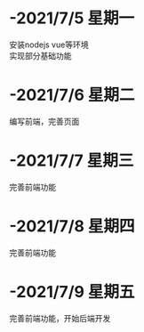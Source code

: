 # -2021/7/5 星期一
安装nodejs vue等环境  
实现部分基础功能

# -2021/7/6 星期二
编写前端，完善页面


# -2021/7/7 星期三
完善前端功能

# -2021/7/8 星期四
完善前端功能

# -2021/7/9 星期五
完善前端功能，开始后端开发
